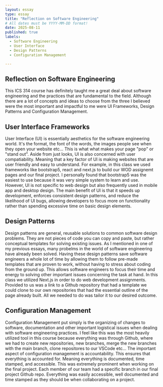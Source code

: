 ```yaml
---
layout: essay
type: essay
title: "Reflection on Software Engineering"
# All dates must be YYYY-MM-DD format!
date: 2025-08-11
published: true
labels:
  - Software Engineering
  - User Interface
  - Design Patterns
  - Configuration Management

---
```


## Reflection on Software Engineering

This ICS 314 course has definitely taught me a great deal about software engineering and the practices that are fundamental to the field. Although there are a lot of concepts and ideas to choose from the three I believed were the most important and impactful to me were UI Frameworks, Design Patterns and Configuration Management.

## User Interface Frameworks

User Interface (UI) is essentially aesthetics for the software engineering world. It's the format, the font of the words, the images people see when they open your website etc... This is what what makes your page "pop" or "stand out". Aside from just looks, UI is also concerned with user compatiability. Meaning that a key factor of UI is making websites that are user friendly and easy to understand. For example, in this class we used frameworks like bootstrap5, react and next.js to build our WOD assignemt pages and our final project. I personally found that bootstrap5 was the easiest to use because it was very simple system to learn and use. However, UI is not specific to web design but also frequently used in mobile app and desktop design. The main benefit of UI is that it speeds up development, enforces consistent design patterns, and reduce the likelihood of UI bugs, allowing developers to focus more on functionality rather than spending excessive time on basic design elements.

## Design Patterns

Design patterns are general, reusable solutions to common software design problems. They are not pieces of code you can copy and paste, but rather conceptual templates for solving existing issues. As I mentioned in one of my previous essays, many probelms in the world of software engineering have already been solved. Having these design patterns save software engineers a whole lot of time by allowing them to follow pre-made templates that are proven to work, without having to stress about coding from the ground up. This allows software engineers to focus their time and energy to solving other important issues concerning the task at hand. In this class we utilized Next.js in order to do web development assignments. Provided to us was a link to a Github repository that had a template we could clone to our own repositories that had the essential outline of the page already built. All we needed to do was tailor it to our desired outcome.

## Configuration Management

Configuration Management put simply is the organizing of changes to software, documentation and other important logistical issues when dealing with software engineering practices. I feel like this was the most heavily utilized tool in this course because everything was through Github, where we had to create new repositories, new branches, merge the new branches with the main branch, clone repositores to our VSCode etc... The important aspect of configuration management is accountability. This ensures that everything is accounted for. Meaning everything is documented, time stamped, and accessible. This was extremely prominent when working on the final project. Each member of our team had a specific branch in our final project Github repo. Everything was easily accessible, well documented and time stamped as they should be when collaborating on a project. 

